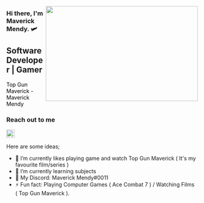 <img src="https://media.giphy.com/media/24XQFuFr11KDGtNDT7/giphy.gif"
align="right" width="400" height="250">

### Hi there, I'm Maverick Mendy. 🛩️

## Software Developer | Gamer

<font color="black"> Top Gun Maverick - Maverick Mendy </font>

### Reach out to me


[<img width="22" src="https://unpkg.com/simple-icons@v8/icons/discord.svg" align="left " />][discord]

[discord]: https://discord.gg/yQRUDqHu5A



Here are some ideas;

- 🔭 I’m currently likes playing game and watch Top Gun Maverick ( It's my favourite film/series ) 
- 🌱 I’m currently learning subjects
- 💬 My Discord: Maverick Mendy#0011
- ⚡ Fun fact: Playing Computer Games ( Ace Combat 7 ) / Watching Films ( Top Gun Maverick ).
